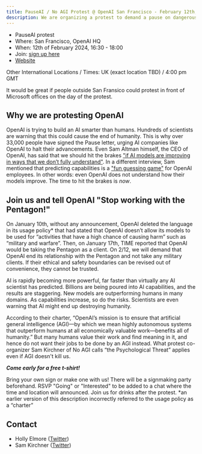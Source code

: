 ```yaml
---
title: PauseAI / No AGI Protest @ OpenAI San Francisco - February 12th, 2024
description: We are organizing a protest to demand a pause on dangerous AI development.
---
```


- PauseAI protest
- Where: San Francisco, OpenAI HQ
- When: 12th of February 2024, 16:30 - 18:00
- Join: [sign up here](https://fb.me/e/78BzWmaaj)
- [Website](https://openaiprotest.com/)

Other International Locations / Times:
UK (exact location TBD) / 4:00 pm GMT

It would be great if people outside San Fransico could protest in front of Microsoft offices on the day of the protest.

## Why we are protesting OpenAI

OpenAI is trying to build an AI smarter than humans.
Hundreds of scientists are warning that this could cause the end of humanity.
This is why over 33,000 people have signed the Pause letter, urging AI companies like OpenAI to halt their advancements.
Even Sam Altman himself, the CEO of OpenAI, has said that we should hit the brakes ["if AI models are improving in ways that we don’t fully understand"](https://time.com/6288584/openai-sam-altman-full-interview/).
In a different interview, Sam mentioned that predicting capabilities is a ["fun guessing game"](https://www.ft.com/content/dd9ba2f6-f509-42f0-8e97-4271c7b84ded) for OpenAI employees.
In other words: even OpenAI does not understand how their models improve.
The time to hit the brakes is _now_.

## Join us and tell OpenAI "Stop working with the Pentagon!"

On January 10th, without any announcement, OpenAI deleted the language in its usage policy* that had stated that OpenAI doesn’t allow its models to be used for “activities that have a high chance of causing harm” such as “military and warfare”. Then, on January 17th, TIME reported that OpenAI would be taking the Pentagon as a client. On 2/12, we will demand that OpenAI end its relationship with the Pentagon and not take any military clients. If their ethical and safety boundaries can be revised out of convenience, they cannot be trusted.

AI is rapidly becoming more powerful, far faster than virtually any AI scientist has predicted. Billions are being poured into AI capabilities, and the results are staggering. New models are outperforming humans in many domains. As capabilities increase, so do the risks. Scientists are even warning that AI might end up destroying humanity.

According to their charter, “OpenAI’s mission is to ensure that artificial general intelligence (AGI)—by which we mean highly autonomous systems that outperform humans at all economically valuable work—benefits all of humanity.” But many humans value their work and find meaning in it, and hence do not want their jobs to be done by an AGI instead. What protest co-organizer Sam Kirchner of No AGI calls “the Psychological Threat” applies even if AGI doesn't kill us.

***Come early for a free t-shirt!***

Bring your own sign or make one with us! There will be a signmaking party beforehand. RSVP "Going" or "Interested" to be added to a chat where the time and location will announced.
Join us for drinks after the protest.
*an earlier version of this description incorrectly referred to the usage policy as a “charter”

## Contact

- Holly Elmore ([Twitter](https://twitter.com/ilex_ulmus))
- Sam Kirchner ([Twitter](https://twitter.com/No_AGI_))
